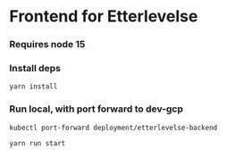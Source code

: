 # Frontend for Etterlevelse

### Requires node 15

### Install deps
`yarn install`

### Run local, with port forward to dev-gcp
`kubectl port-forward deployment/etterlevelse-backend`

`yarn run start`

